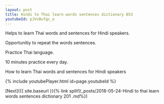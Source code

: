 ```yaml
---
layout: post
title: Hindi to Thai learn words sentences dictionary 853 
youtubeId: pJVsBufgc_o
---
```

 
 
Helps to learn Thai words and sentences for Hindi speakers.

Opportunitiy to repeat the words sentences. 

Practice Thai language. 
 
10 minutes practice every day. 
 
How to learn Thai words and sentences for Hindi speakers 
 
{% include youtubePlayer.html id=page.youtubeId %}
 
 
[Next]({{ site.baseurl }}{% link  split1/_posts/2018-05-24-Hindi to thai learn words sentences dictionary 201 .md%})
 
